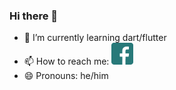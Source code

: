 ### Hi there 👋
- 🌱 I’m currently learning dart/flutter
- 📫 How to reach me: <a href="https://www.facebook.com/botramanagna.gracy/"><img height=35 width=35 src="https://github.com/rootkit7628/rootkit7628/blob/main/img/facebook.png"></a>
- 😄 Pronouns: he/him
<!--
**tbgracy/tbgracy** is a ✨ _special_ ✨ repository because its `README.md` (this file) appears on your GitHub profile.

Here are some ideas to get you started:

- 🔭 I’m currently working on ...

- 👯 I’m looking to collaborate on ...
- 🤔 I’m looking for help with ...
- 💬 Ask me about anything

- ⚡ Fun fact: ...
-->
